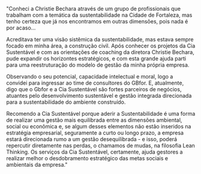 "Conheci a Christie Bechara através de um grupo de profissionais que trabalham com a temática da sustentabilidade na Cidade de Fortaleza, mas tenho certeza que já nos encontramos em outras dimensões, pois nada é por acaso...  

Acreditava ter uma visão sistêmica da sustentabilidade, mas estava sempre focado em minha área, a construção civil. Após conhecer os projetos da Cia Sustentável e com as orientações de coaching da diretora Christie Bechara, pude expandir os horizontes estratégicos, e com esta grande ajuda parti para uma reestruturação do modelo de gestão da minha própria empresa.  

Observando o seu potencial, capacidade intelectual e moral, logo a convidei para ingressar ao time de consultores do GBfor. E, atualmente, digo que o Gbfor e a Cia Sustentável são fortes parceiros de negócios, atuantes pelo desenvolvimento sustentável e gestão integrada direcionada para a sustentabilidade do ambiente construído.   

Recomendo a Cia Sustentável porque aderir a Sustentabilidade é uma forma de realizar uma gestão mais equilibrada entre as dimensões ambiental, social ou econômica e, se algum desses elementos não estão inseridos na estratégia empresarial, seguramente a curto ou longo prazo, a empresa estará direcionada rumo a um gestão desequilibrada - e isso, poderá repercutir diretamente nas perdas, o chamamos de mudas, na filosofia Lean Thinking. Os serviços da Cia Sustentável, certamente, ajuda gestores a realizar melhor o desdobramento estratégico das metas sociais e ambientais da empresa."